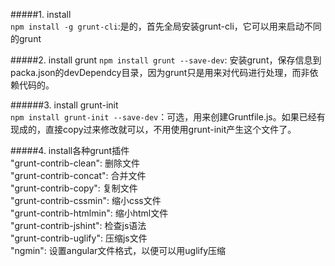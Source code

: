 #####1. install  
`npm install -g grunt-cli`:是的，首先全局安装grunt-cli，它可以用来启动不同的grunt  

#####2. install grunt
`npm install grunt --save-dev`: 安装grunt，保存信息到packa.json的devDependcy目录，因为grunt只是用来对代码进行处理，而非依赖代码的。  

######3. install grunt-init  
`npm install grunt-init --save-dev`：可选，用来创建Gruntfile.js。如果已经有现成的，直接copy过来修改就可以，不用使用grunt-init产生这个文件了。  

#####4. install各种grunt插件  
"grunt-contrib-clean": 删除文件  
"grunt-contrib-concat": 合并文件  
"grunt-contrib-copy": 复制文件  
"grunt-contrib-cssmin": 缩小css文件  
"grunt-contrib-htmlmin": 缩小html文件  
"grunt-contrib-jshint": 检查js语法  
"grunt-contrib-uglify": 压缩js文件  
"ngmin": 设置angular文件格式，以便可以用uglify压缩  
